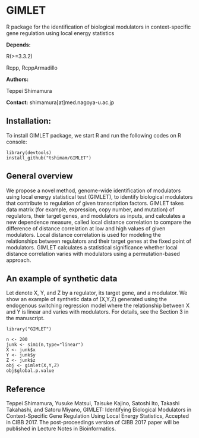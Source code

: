 # GIMLET
R package for the identification of biological modulators in context-specific gene regulation using local energy statistics

<strong>Depends:</strong>

R(>=3.3.2)

Rcpp, RcppArmadillo

<strong>Authors:</strong>

Teppei Shimamura

<strong>Contact:</strong>
shimamura[at]med.nagoya-u.ac.jp

## Installation:

To install GIMLET package, we start R and run the following codes on R console:

```
library(devtools)
install_github("tshimam/GIMLET")
```

## General overview

We propose a novel method, genome-wide identification of modulators using local energy statistical test (GIMLET), to identify biological modulators that contribute to regulation of given transcription factors.
GIMLET takes data matrix (for example, expression, copy number, and mutation) of regulators, their target genes, and modulators as inputs, and calculates a new dependence measure, called local distance correlation to compare the difference of distance correlation at low and high values of given modulators. Local distance correlation is used for modeling the relationships between regulators and their target genes at the fixed point of modulators. GIMLET calculates a statistical significance whether local distance correlation varies with modulators using a permutation-based approach.

## An example of synthetic data

Let denote X, Y, and Z by a regulator, its target gene, and a modulator. We show an example of synthetic data of (X,Y,Z) generated using the endogenous switching regression model where the relationship between X and Y is linear and varies with modulators. For details, see the Section 3 in the manuscript.

```
library("GIMLET")

n <- 200
junk <- sim1(n,type="linear")
X <- junk$x
Y <- junk$y
Z <- junk$z
obj <- gimlet(X,Y,Z)
obj$global.p.value

```

## Reference
Teppei Shimamura, Yusuke Matsui, Taisuke Kajino, Satoshi Ito, Takashi Takahashi, and Satoru Miyano, GIMLET: Identifying Biological Modulators in Context-Specific Gene Regulation Using Local Energy Statistics, Accepted in CIBB 2017. The post-proceedings version of CIBB 2017 paper will be published in Lecture Notes in Bioinformatics.
